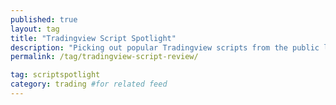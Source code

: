 ```yaml
---
published: true
layout: tag
title: "Tradingview Script Spotlight"
description: "Picking out popular Tradingview scripts from the public library and looking at how they work."
permalink: /tag/tradingview-script-review/

tag: scriptspotlight
category: trading #for related feed
---
```

